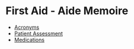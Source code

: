 # First Aid - Aide Memoire


* [Acronyms](acronyms.html)
* [Patient Assessment](patient_assessment.html)
* [Medications](medications.html)
